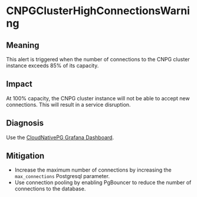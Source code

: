 CNPGClusterHighConnectionsWarning
=================================

Meaning
-------

This alert is triggered when the number of connections to the CNPG cluster instance exceeds 85% of its capacity.

Impact
------

At 100% capacity, the CNPG cluster instance will not be able to accept new connections. This will result in a service
disruption.

Diagnosis
---------

Use the [CloudNativePG Grafana Dashboard](https://grafana.com/grafana/dashboards/20417-cloudnativepg/).

Mitigation
----------

* Increase the maximum number of connections by increasing the `max_connections` Postgresql parameter.
* Use connection pooling by enabling PgBouncer to reduce the number of connections to the database.
